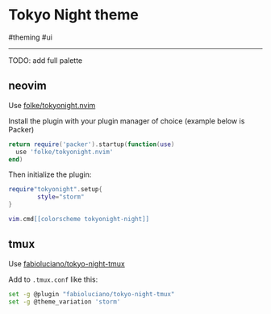 # Tokyo Night theme

#theming #ui

-----

TODO: add full palette 


## neovim 

Use [folke/tokyonight.nvim](https://github.com/folke/tokyonight.nvim)

Install the plugin with your plugin manager of choice (example below is Packer)

```lua 
return require('packer').startup(function(use)
  use 'folke/tokyonight.nvim'
end)
```

Then initialize the plugin:

```lua
require"tokyonight".setup{
        style="storm"
}

vim.cmd[[colorscheme tokyonight-night]]
```


## tmux

Use [fabioluciano/tokyo-night-tmux](https://github.com/fabioluciano/tmux-tokyo-night)


Add to `.tmux.conf` like this: 

```bash
set -g @plugin "fabioluciano/tokyo-night-tmux"
set -g @theme_variation 'storm'
```
